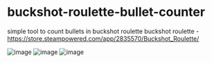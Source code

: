 # buckshot-roulette-bullet-counter
simple tool to count bullets in buckshot roulette
buckshot roulette - https://store.steampowered.com/app/2835570/Buckshot_Roulette/

![image](https://github.com/user-attachments/assets/6fea8478-16d2-4c51-8a17-7f10f002ca34)
![image](https://github.com/user-attachments/assets/b504bf6b-aa1a-4239-be32-37085eec9bb9)
![image](https://github.com/user-attachments/assets/5e04e2d1-485f-4c32-8b64-cf2134998477)
